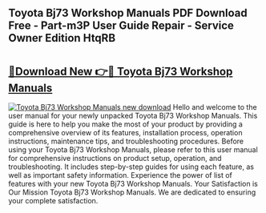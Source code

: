 ## Toyota Bj73 Workshop Manuals PDF Download Free - Part-m3P User Guide Repair - Service Owner Edition HtqRB

# <h2><a href="http://bc76273.oget.top/?id=Toyota+Bj73+Workshop+Manuals">🔗Download New 👉🔴 Toyota Bj73 Workshop Manuals</a></h2>

[![Toyota Bj73 Workshop Manuals new download](https://i.imgur.com/5g1atiW.png)](http://bc76273.oget.top/?id=Toyota+Bj73+Workshop+Manuals)
Hello and welcome to the user manual for your newly unpacked Toyota Bj73 Workshop Manuals. This guide is here to help you make the most of your product by providing a comprehensive overview of its features, installation process, operation instructions, maintenance tips, and troubleshooting procedures. Before using your Toyota Bj73 Workshop Manuals, please refer to this user manual for comprehensive instructions on product setup, operation, and troubleshooting. It includes step-by-step guides for using each feature, as well as important safety information. Experience the power of list of features with your new Toyota Bj73 Workshop Manuals. Your Satisfaction is Our Mission Toyota Bj73 Workshop Manuals. We are dedicated to ensuring your complete satisfaction.
